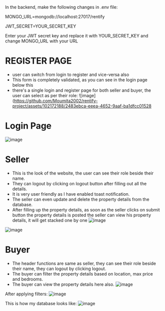 In the backend, make the following changes in .env file:




MONGO_URL=mongodb://localhost:27017/rentify

JWT_SECRET=YOUR_SECRET_KEY



Enter your JWT secret key and replace it with YOUR_SECRET_KEY and change MONGO_URL with your URL


# REGISTER PAGE
- user can switch from login to register and vice-versa also
- This form is completely validated, as you can see in the login page below this
- there's a single login and register page for both seller and buyer, the user can select as per their role:
![image](https://github.com/Moumita2002/rentify-project/assets/102172188/2483ebca-eeea-4652-9aaf-ba1dfcc01528

# Login Page

![image](https://github.com/Moumita2002/rentify-project/assets/102172188/86f7c9bf-919e-43f8-b78e-2f9d93a27273)


# Seller
- This is the look of the website, the user can see their role beside their name.
- They can logout by clicking on logout button after filling out all the details.
- It is very user friendly as I have enabled toast notification.
- The seller can even update and delete the property details from the database.
- After filling up the property details, as soon as the seller clicks on submit button the property details is posted the seller can view his property details, it will get stacked one by one
![image](https://github.com/Moumita2002/rentify-project/assets/102172188/973fbebb-34c4-490a-8b46-e3d77e247f9f)

![image](https://github.com/Moumita2002/rentify-project/assets/102172188/45dd6951-03e0-4354-b4ba-dd4347856d3b)


# Buyer
- The header functions are same as seller, they can see their role beside their name, they can logout by clicking logout.
- The buyer can filter the property details based on location, max price and bedrooms.
- The buyer can view the property details here also.
![image](https://github.com/Moumita2002/rentify-project/assets/102172188/f58d385b-a4aa-49b9-be71-7e2e6b515edf)

After applying filters:
![image](https://github.com/Moumita2002/rentify-project/assets/102172188/d67e985c-5567-43c5-9f91-b81e0f226dda)


This is how my database looks like:
![image](https://github.com/Moumita2002/rentify-project/assets/102172188/8be01e07-24a3-44af-a2ac-d7e4ff509c5e)

  


